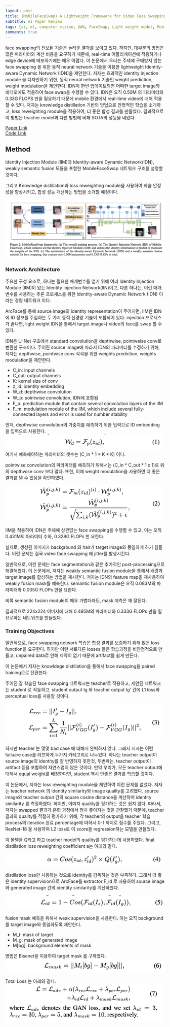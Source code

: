 ```yaml
---
layout: post   
title: (MobileFaceSwap) A Lightweight Framework for Video Face Swapping     
subtitle: AI Paper Review       
tags: [ai, ml, computer vision, GAN, FaceSwap, Light weight model, Mobile Network]  
comments: true  
---  
```


face swapping의 진보된 기술은 놀라운 결과를 보이고 있다. 하지만, 대부분의 방법은 많은 파라미터와 계산 비용을 요구하기 때문에, real-time 어플리케이션에 적용하거나 edge device에 배포하기에는 매우 어렵다.
이 논문에서 우리는 주제에 구애받지 않는 face swapping 을 위한 동적 neural network 기술을 이용한  lightweight Identity-aware Dynamic Network (IDN)을 제안한다.
저자는 효과적인 identity injection module 을 디자인하기 위한, 동적 neural network 기술인 weight prediction, weight modulation을 제안한다.
IDN이 한번 업데이트되면 어떠한 target image와 비디오에도 적용하여 face swap을 수행할 수 있다.
IDN은 오직 0.50M 의 파라미터와 0.33G FLOPS 만을 필요하기 때문에 mobile 환경에서 real-time video에 대해 적용할 수 있다.
저자는 knowledge distillation 기반의 방법으로 안정적인 학습을 소개하고, loss reweighting module을 적용하여, 더 좋은 합성 결과를 만들었다.
결과적으로 이 방법은 teacher model과 다른 방법에 비해 SOTA의 성능을 내었다.  

[Paper Link](https://arxiv.org/pdf/2201.03808.pdf)  
[Code Link](https://github.com/Seanseattle/MobileFaceSwap)

## Method
Identity Injection Module (IIM)과 Identity-aware Dynamic Network(IDN), weakly semantic fusion 모듈을 포함한 MobileFaceSwap 네트워크 구조를 설명할 것이다.

그리고 Knowledge distillation과 loss reweighting module을 사용하여 학습 안정성을 향상시키고, 합성 성능 개선하는 방법을 소개할 예정이다.

![](./../assets/resource/ai_paper/paper23/1.png)  

### Network Architecture
주요한 구성 요소로, 하나는 필요한 매개변수를 얻기 위해 여러 Identity Injection Module (IIM)이 있는 Identity Injection Network(IIN)이고, 다른 하나는, 이런 매개변수를 사용하는 추론 프로세스를 위한 Identity-aware Dynamic Network (IDN) 이라는 경량 네트워크 이다.

ArcFace를 통해 source image의 identity representation이 주어지면, IIM은 IDN에 ID 정보를 주입하는 두 가지 동적 신경망 기술이 포함되어 있다.
injection 프로세스가 끝나면, light weight IDN을 통해서 target image나 video의 face를 swap 할 수 있다.

IDN은 U-Net 구조에서 standard convolution을 depthwise, pointweise conv로 변환한 구조이다.
주어진 source image에 따라서 IDN의 파라미터를 수정하기 위해, 저자는 depthwise, pointwise conv 각각을 위한 weights prediction, weights modulation을 제안한다. 

* C_in: input channels
* C_out: output channels
* K: kernel size of conv
* z_id: identity embedding 
* W_d: depthwise convolution
* W_p: pointwise convolution, IDN에 포함됨 
* F_p: prediction module that contain several convolution layers of the IIM
* F_m: modulation module of the IIM, which include several fully-connected layers and error is used for number stability

먼저, depthwise convolution의 가중치를 예측하기 위한 입력으로 ID embedding 을 입력으로 사용한다.  
![](./../assets/resource/ai_paper/paper23/2.png)  
여기서 예측해야하는 파라미터의 갯수는 (C_in * 1 * K * K) 이다. 

pointwise convolution의 파라미터를 예측하기 위해서는 (C_in * C_out * 1 x 1)로 위의 depthwise conv 보다 많다. 
또한, 이때 weight modulation을 사용하면 더 좋은 결과를 낼 수 있음을 확인하였다.

![](./../assets/resource/ai_paper/paper23/3.png)  

IIM을 적용하여 IDN은 주체에 상관없는 face swapping을 수행할 수 있고, 이는 오직 0.431M의 파라미터 수와, 0.328G FLOPs 만 요한다.

실제로, 생성된 이미지가 background 와 hair가 target image와 동일하게 하기 힘들다.
이런 문제는 결국 video face swapping 에 jitter를 발생시킨다. 

일반적으로, 이런 문제는 face segmentation과 같은 추가적인 post-processing으로 해결해왔다.
이 논문에서, 저자는 weakly semantic fusion module을 통해서 배경과 target image를 합성하는 방법을 제시한다.
저자는 IDN의 feature map을 제사용하여 weakly fusion mask를 예측한다.
semantic fusion module은 오직 0.083M의 파라미터와 0.005G FLOPs 만을 요한다.

비록 semantic fusion module이 매우 가볍더라도, mask 예측은 꽤 잘된다.

결과적으로 224x224 이미지에 대해 0.495M의 파라미터와 0.333G FLOPs 만을 필요로하는 네트워크를 만들었다. 

### Training Objectives
일반적으로, face swapping network 학습은 합성 결과를 보증하기 위해 많은 loss function을 요구한다. 
하지만 이런 서로다른 losses 들은 학습과정을 비안정적으로 만들고, unpaired data로 인해 제약이 없기 때문에 artifact를 쉽게 만든다. 

이 논문에서 저자는 knowldege distillation을 통해서 face swapping을 paired training으로 전환한다.

주어진 잘 학습된 face swapping 네트워크는 teacher로 작용하고, 제안된 네트워크는 student 로 작동하고, 
student output Ig 와  teacher output Ig' 간에 L1 loss와 perceptual loss를 사용할 것이다.

![](./../assets/resource/ai_paper/paper23/4.png)  

하지만 teacher 는 몇몇 bad case 에 대해서 완벽하지 않다.
그래서 저자는 이런 failuare case를 러프하게 두가지 카테고리로 나누었다.
하나는 teacher output이 source image의 identity를 잘 반영하지 못한것, 두번째는, teacher output이 artifact 등을 포함하여 자연스럽지 않은 것이다.
만약 우리가, 모든 teacher output에 대해서 equal weight를 배정한다면, student 역시 안좋은 결과를 학습할 것이다.

이 논문에서, 저자는 loss reweighting module을 제안하여 이런 문제를 없앴다. 
저자는 teacher network 의 identity similarity와 image quailty를 고려했다. 
source image와 teacher output 간의 square cosine distance를 계산하여 identity similarity 를 측정하였다.
하지만, 이미지 quality를 평가하는 것은 쉽지 않다.
따라서, 저자는 swapped 결과가 훈련 과정에서 점차 좋아지는 것을 관찰했기 때문에, teacher 결과의 quality를 적절히 평가하기 위해, 각 teacher의 output을 teacher 학습 process의 iteration 완료 percentage에 따하서 0-1 까지로 점수를 주었다.
그리고, ResNet-18 울 사용하여 L2 loss로 이 score을 regression하는 모델을 만들었다.

이 몰델을 Q라고 하고 teacher model의 quality를 평가하는데 사용하였다.
final distillation loss reweighting coefficient a는 아래와 같다.

![](./../assets/resource/ai_paper/paper23/5.png)  

distillation loss만 사용하는 것으로 identity를 감독하는 것은 부족하다.
그래서 더 좋은 identity supervision으로 ArcFace를 extractor  F_id 로 사용하여 source image와 generated image 간의 identity similarity를 계산하였다.

![](./../assets/resource/ai_paper/paper23/6.png)  

fusion mask 예측을 위해서 weak supervision을 사용한다.
이는 오직 background를 target image와 동일하도록 제안한다. 

* M_t: mask of target
* M_g: mask of generated image
* M[bg]: background elements of mask 

방법은 Bisenet을 이용하여 target mask 를 구하였다.
![](./../assets/resource/ai_paper/paper23/8.png)  

Total Loss 는 아래와 같다.  
![](./../assets/resource/ai_paper/paper23/7.png)  